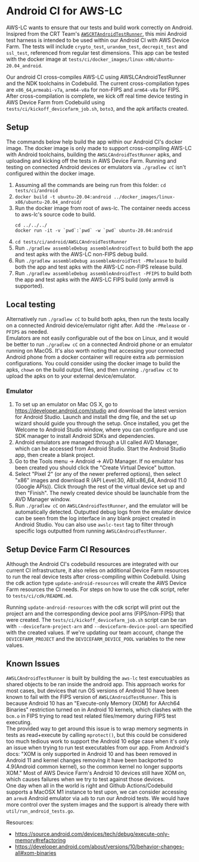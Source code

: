 # Android CI for AWS-LC
AWS-LC wants to ensure that our tests and build work correctly on Android. Insipred from the CRT Team's [`AWSCRTAndroidTestRunner`](https://github.com/awslabs/aws-c-common/tree/main/AWSCRTAndroidTestRunner), this mini Android test harness is intended to be used within our Android CI with AWS Device Farm. The tests will include `crypto_test`, `urandom_test`, `decrepit_test` and `ssl_test`, referenced from regular test dimensions. This app can be tested with the docker image at `tests/ci/docker_images/linux-x86/ubuntu-20.04_android`.

Our android CI cross-compiles AWS-LC using AWSLCAndroidTestRunner and the NDK toolchains in Codebuild. The current cross-compilation types are `x86_64`,`armeabi-v7a`, `arm64-v8a` for non-FIPS and `arm64-v8a` for FIPS. After cross-compilation is complete, we kick off real time device testing in AWS Device Farm from Codebuild using `tests/ci/kickoff_devicefarm_job.sh`, `boto3`, and the apk artifacts created.

## Setup
The commands below help build the app within our Android CI's docker image. The docker image is only made to support cross-compiling AWS-LC with Android toolchains, building the `AWSLCAndroidTestRunner` apks, and uploading and kicking off the tests in AWS Device Farm. Running and testing on connected Android devices or emulators via `./gradlew cC` isn't configured within the docker image.
1. Assuming all the commands are being run from this folder: `cd tests/ci/android`
2. `docker build -t ubuntu-20.04:android ../docker_images/linux-x86/ubuntu-20.04_android/`
3. Run the docker image from root of aws-lc. The container needs access to aws-lc's source code to build.
   ```
   cd ../../../
   docker run -it -v `pwd`:`pwd` -w `pwd` ubuntu-20.04:android
   ```
4. `cd tests/ci/android/AWSLCAndroidTestRunner`
5. Run `./gradlew assembleDebug assembleAndroidTest` to build both the app and test apks with the AWS-LC non-FIPS debug build.
6. Run `./gradlew assembleDebug assembleAndroidTest -PRelease` to build both the app and test apks with the AWS-LC non-FIPS release build.
7. Run `./gradlew assembleDebug assembleAndroidTest -PFIPS` to build both the app and test apks with the AWS-LC FIPS build (only armv8 is supported).

## Local testing
Alternatively run `./gradlew cC` to build both apks, then run the tests locally on a connected Android device/emulator right after. Add the `-PRelease` or `-PFIPS` as needed.\
Emulators are not easily configurable out of the box on Linux, and it would be better to run `./gradlew cC` on a connected Android phone or an emulator running on MacOS. It's also worth noting that accessing your connected Android phone from a docker container will require extra `adb` permission configurations. You could consider using the docker image to build the apks, `chown` on the build output files, and then running `./gradlew cC` to upload the apks on to your external device/emulator.

### Emulator
1. To set up an emulator on Mac OS X, go to https://developer.android.com/studio and download the latest version for Android Studio. Launch and install the dmg file, and the set up wizard should guide you through the setup. Once installed, you get the Welcome to Android Studio window, where you can configure and use SDK manager to install Android SDKs and dependencies.
2. Android emulators are managed through a UI called AVD Manager, which can be accessed from Android Studio. Start the Android Studio app, then create a blank project.
3. Go to the Tools menu -> Android -> AVD Manager. If no emulator has been created you should click the "Create Virtual Device" button.
4. Select "Pixel 2" (or any of the newer preferred options), then select "x86" images and download R (API Level:30, ABI:x86_64, Android 11.0 (Google APIs)). Click through the rest of the virtual device set up and then "Finish". The newly created device should be launchable from the AVD Manager window.
5. Run `./gradlew cC` on `AWSLCAndroidTestRunner`, and the emulator will be automatically detected. Outputted debug logs from the emulator device can be seen from the log interface in any blank project created in Android Studio. You can also use `awslc-test` tag to filter through specific logs outputted from running `AWSLCAndroidTestRunner`.

## Setup Device Farm CI Resources
Although the Android CI's codebuild resources are integrated with our current CI infrastructure, it also relies on additional Device Farm resources to run the real device tests after cross-compiling within Codebuild. Using the cdk action type `update-android-resources` will create the AWS Device Farm resources the CI needs. For steps on how to use the cdk script, refer to `tests/ci/cdk/README.md`.

Running `update-android-resources` with the cdk script will print out the project arn and the corresponding device pool arns (FIPS/non-FIPS) that were created. The `tests/ci/kickoff_devicefarm_job.sh` script can be ran with `--devicefarm-project-arn` and `--devicefarm-device-pool-arn` specified with the created values. If we're updating our team account, change the `DEVICEFARM_PROJECT` and the `DEVICEFARM_DEVICE_POOL` variables to the new values.

## Known Issues
`AWSLCAndroidTestRunner` is built by building the `aws-lc` test executuables as shared objects to be ran inside the android app. This approach works for most cases, but devices that run OS versions of Android 10 have been known to fail with the FIPS version of `AWSLCAndroidTestRunner`. This is because Android 10 has an "Execute-only Memory (XOM) for AArch64 Binaries" restriction turned on in Android 10 kernels, which clashes with the `bcm.o` in FIPS trying to read test related files/memory during FIPS test executing. \
The provided way to get around this issue is to wrap memory segments in tests as read+execute by calling `mprotect()`, but this could be considered too much tedious work to support the Android 10 edge case when it's only an issue when trying to run test executables from our app. From Android's docs: "XOM is only supported in Android 10 and has been removed in Android 11 and kernel changes removing it have been backported to 4.9(Android common kernel), so the common kernel no longer supports XOM." Most of AWS Device Farm's Android 10 devices still have XOM on, which causes failures when we try to test against those devices.\
One day when all in the world is right and Github Actions/Codebuild supports a MacOSX M1 instance to test upon, we can consider accessing an `armv8` Android emulator via `adb` to run our Android tests. We would have more control over the system images and the support is already there with `util/run_android_tests.go`.

Resources: 
* https://source.android.com/devices/tech/debug/execute-only-memory#refactoring
* https://developer.android.com/about/versions/10/behavior-changes-all#xom-binaries
